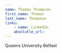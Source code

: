 ```yaml
---
name: Thomas Thompson
first_name: Thomas
last_name: Thompson
links:
	- name: LinkedIn
	absolutle_url:
---
```

Queens University Belfast
